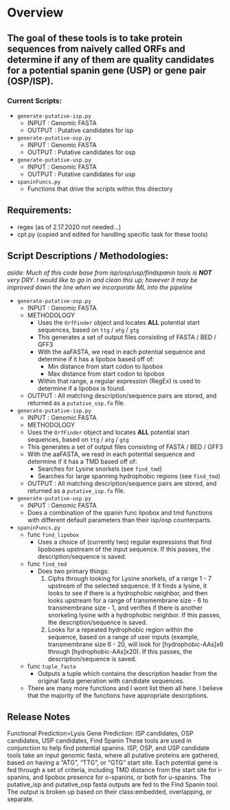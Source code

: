 # Overview

## The goal of these tools is to take protein sequences from naively called ORFs and determine if any of them are quality candidates for a potential spanin gene (USP) or gene pair (OSP/ISP). 
### Current Scripts:
* `generate-putative-isp.py`
    * INPUT : Genomic FASTA 
    * OUTPUT : Putative candidates for isp
* `generate-putative-osp.py`
    * INPUT : Genomic FASTA
    * OUTPUT : Putative candidates for osp
* `generate-putative-usp.py`
    * INPUT : Genomic FASTA
    * OUTPUT : Putative candidates for usp
* `spaninFuncs.py`
    * Functions that drive the scripts within this directory

## Requirements:
* regex (as of 2.17.2020 not needed...)
* cpt.py (copied and edited for handling specific task for these tools)

## Script Descriptions / Methodologies:
_aside: Much of this code base from isp/osp/usp/findspanin tools is **NOT** very DRY. I would like to go in and clean this up; however it may be improved down the line when we incorporate ML into the pipeline_
* `generate-putative-osp.py`
    * INPUT : Genomic FASTA
    * METHODOLOGY 
        * Uses the `OrfFinder` object and locates __ALL__ potential start sequences, based on `ttg` / `atg` / `gtg`
        * This generates a set of output files consisting of FASTA / BED / GFF3 
        * With the aaFASTA, we read in each potential sequence and determine if it has a lipobox based off of: 
            * Min distance from start codon to lipobox
            * Max distance from start codon to lipobox
        * Within that range, a regular expression (RegEx) is used to determine if a lipobox is found.
    * OUTPUT : All matching description/sequence pairs are stored, and returned as a `putative_osp.fa` file.
* `generate-putative-isp.py`
    * INPUT : Genomic FASTA
    * METHODOLOGY
    * Uses the `OrfFinder` object and locates __ALL__ potential start sequences, based on `ttg` / `atg` / `gtg`
    * This generates a set of output files consisting of FASTA / BED / GFF3 
    * With the aaFASTA, we read in each potential sequence and determine if it has a TMD based off of:
        * Searches for Lysine snorkels (see `find_tmd`)
        * Searches for large spanning hydrophobic regions (see `find_tmd`)
    * OUTPUT : All matching description/sequence pairs are stored, and returned as a `putative_isp.fa` file.
* `generate-putative-usp.py`
    * INPUT : Genomic FASTA
    * Does a combination of the spanin func lipobox and tmd functions with different default parameters than their isp/osp counterparts.
* `spaninFuncs.py`
    * func `find_lipobox`
        * Uses a choice of (currently two) regular expressions that find lipoboxes upstream of the input sequence. If this passes, the description/sequence is saved.
    * func `find_tmd`
        * Does two primary things:
            1. Ciphs through looking for Lysine snorkels, of a range 1 - 7 upstream of the selected sequence. If it finds a lysine, it looks to see if there is a hydrophobic neighbor, and then looks upstream for a range of transmembrane size - 6 to transmembrane size - 1, and verifies if there is another snorkeling lysine with a hydrophobic neighbor. If this passes, the description/sequence is saved.
            2. Looks for a repeated hydrophobic region within the sequence, based on a range of user inputs (example, transmembrane size 6 - 20, will look for [hydrophobic-AAs]x6 through [hydrophobic-AAs]x20). If this passes, the description/sequence is saved.
    * func `tuple_fasta`
        * Outputs a tuple which contains the description header from the original fasta generation with candidate sequences.
    * There are many more functions and I wont list them all here. I believe that the majority of the functions have appropriate descriptions.

## Release Notes
Functional Prediction>Lysis Gene Prediction: ISP candidates, OSP candidates, USP candidates, Find Spanin
These tools are used in conjunction to help find potential spanins. ISP, OSP, and USP candidate tools take an input genomic fasta, where all putative proteins are gathered, based on having a “ATG”, “TTG”, or “GTG” start site. Each potential gene is fed through a set of criteria, including TMD distance from the start site for i-spanins, and lipobox presence for o-spanins, or both for u-spanins. The putative_isp and putative_osp fasta outputs are fed to the Find Spanin tool. The output is broken up based on their class:embedded, overlapping, or separate.
